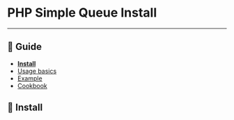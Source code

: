 PHP Simple Queue Install
========================

-----


## :book: Guide

* **[Install](./install.md)**
* [Usage basics](./usage.md)
* [Example](./example.md)
* [Cookbook](./cookbook.md)


## :page_facing_up: Install